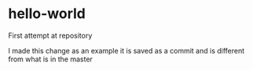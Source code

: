 # hello-world
First attempt at repository

I made this change as an example it is saved as a commit and is different from what is in 
the master 
